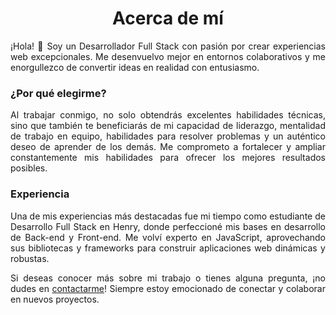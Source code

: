 <style>
  h1 {
    text-align: center;
  }

  p {
    text-align: justify;
  }
</style>

<h1>Acerca de mí</h1>

<p>¡Hola! 👋 Soy un Desarrollador Full Stack con pasión por crear experiencias web excepcionales. Me desenvuelvo mejor en entornos colaborativos y me enorgullezco de convertir ideas en realidad con entusiasmo.</p>

<h3>¿Por qué elegirme?</h3>

<p>Al trabajar conmigo, no solo obtendrás excelentes habilidades técnicas, sino que también te beneficiarás de mi capacidad de liderazgo, mentalidad de trabajo en equipo, habilidades para resolver problemas y un auténtico deseo de aprender de los demás. Me comprometo a fortalecer y ampliar constantemente mis habilidades para ofrecer los mejores resultados posibles.</p>

<h3>Experiencia</h3>

<p>Una de mis experiencias más destacadas fue mi tiempo como estudiante de Desarrollo Full Stack en Henry, donde perfeccioné mis bases en desarrollo de Back-end y Front-end. Me volví experto en JavaScript, aprovechando sus bibliotecas y frameworks para construir aplicaciones web dinámicas y robustas.</p>

<p>Si deseas conocer más sobre mi trabajo o tienes alguna pregunta, ¡no dudes en <a href="mailto:leoostrower@gmail.com">contactarme</a>! Siempre estoy emocionado de conectar y colaborar en nuevos proyectos.</p>

<!--
**ostle/ostle** is a ✨ _special_ ✨ repository because its `README.md` (this file) appears on your GitHub profile.

Here are some ideas to get you started:

- 🔭 I’m currently working on ...
- 🌱 I’m currently learning ...
- 👯 I’m looking to collaborate on ...
- 🤔 I’m looking for help with ...
- 💬 Ask me about ...
- 📫 How to reach me: ...
- 😄 Pronouns: ...
- ⚡ Fun fact: ...
-->
